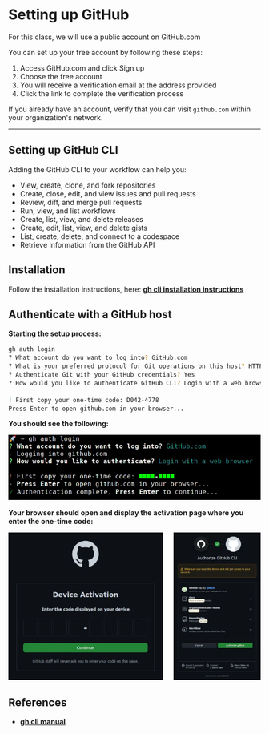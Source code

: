 # Setting up GitHub

For this class, we will use a public account on GitHub.com

You can set up your free account by following these steps:

1. Access GitHub.com and click Sign up
1. Choose the free account
1. You will receive a verification email at the address provided
1. Click the link to complete the verification process

If you already have an account, verify that you can visit `github.com` within your organization's network.

---

## Setting up GitHub CLI

Adding the GitHub CLI to your workflow can help you:
- View, create, clone, and fork repositories
- Create, close, edit, and view issues and pull requests
- Review, diff, and merge pull requests
- Run, view, and list workflows
- Create, list, view, and delete releases
- Create, edit, list, view, and delete gists
- List, create, delete, and connect to a codespace
- Retrieve information from the GitHub API

## Installation

Follow the installation instructions, here: [**gh cli installation instructions**](https://github.com/cli/cli#installation) 

## Authenticate with a GitHub host

**Starting the setup process:**

```sh
gh auth login
? What account do you want to log into? GitHub.com
? What is your preferred protocol for Git operations on this host? HTTPS
? Authenticate Git with your GitHub credentials? Yes
? How would you like to authenticate GitHub CLI? Login with a web browser

! First copy your one-time code: D042-4778
Press Enter to open github.com in your browser...
```

**You should see the following:**

![Alt text](docs/img/image-6.png ':size=500')

**Your browser should open and display the activation page where you enter the one-time code:**

![Alt text](docs/img/image-5.png ':size=500')

## References
* [**gh cli manual**](https://cli.github.com/manual/)
